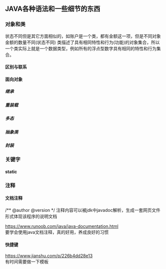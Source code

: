 ## JAVA各种语法和一些细节的东西
### 对象和类
状态不同但是其它方面相似的，如账户是一个类，都有金额这一项，但是不同对象金额的数量不同(状态不同)
类描述了具有相同特性和行为(功能)的对象集合，所以一个类实际上就是一个数据类型，例如所有的浮点型数字具有相同的特性和行为集合。

#### 区别与联系

#### 面向对象
##### 继承
##### 重装载
##### 多态
##### 抽象类
##### 封装

### 关键字
#### static

### 注释
#### 文档注释
/**
@author 
@version
*/
注释内容可以被jdk中javadoc解析，生成一套网页文件形式体现该程序的说明文档

https://www.runoob.com/java/java-documentation.html  
要学会使用java文档注释，真的好用，养成良好的习惯

#### 快捷键
https://www.jianshu.com/p/226b4dd28e13  
有时间需要做一下模板